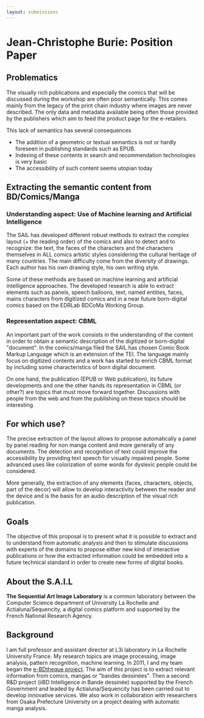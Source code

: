 ```yaml
---
layout: submissions
---
```


# Jean-Christophe Burie: Position Paper

## Problematics

The visually rich publications and especially the comics that will be discussed during the workshop are often poor semantically. This comes mainly from the legacy of the print chain industry where images are never described. The only data and metadata available being often those provided by the publishers which aim to feed the product page for the e-retailers.

This lack of semantics has several consequences

* The addition of a geometric or textual semantics is not or hardly foreseen in publishing standards such as EPUB.
* Indexing of these contents in search and recommendation technologies is very basic
* The accessibility of such content seems utopian today

## Extracting the semantic content from BD/Comics/Manga

### Understanding aspect: Use of Machine learning and Artificial Intelligence

The SAIL has developed different robust methods to extract the complex layout (+ the reading order) of the comics and also to detect and to recognize: the text, the faces of the characters and the characters themselves in ALL comics artistic styles considering the cultural heritage of many countries. The main difficulty come from the diversity of drawings. Each author has his own drawing style, his own writing style.

Some of these methods are based on machine learning and artificial intelligence approaches. The developed research is able to extract elements such as panels, speech balloons, text, named entities, faces, mains characters from digitized comics and in a near future born-digital comics based on the EDRLab BDCoMa Working Group.

### Representation aspect: CBML

An important part of the work consists in the understanding of the content in order to obtain a semantic description of the digitized or born-digital "document". In the comics/manga filed the SAIL has chosen Comic Book Markup Language which is an extension of the TEI. The language mainly focus on digitized contents and a work has started to enrich CBML format by including some characteristics of born digital document.

On one hand, the publication (EPUB or Web publication), its future developments and one the other hands its representation in CBML (or other?) are topics that must move forward together. Discussions with people from the web and from the publishing on these topics should be interesting.

## For which use?

The precise extraction of the layout allows to propose automatically a panel by panel reading for non manga content and more generally of any documents. The detection and recognition of text could improve the accessibility by providing text speech for visually impaired people. Some advanced uses like colorization of some words for dyslexic people could be considered.

More generally, the extraction of any elements (faces, characters, objects, part of the decor) will allow to develop interactivity between the reader and the device and is the basis for an audio description of the visual rich publication.

## Goals

The objective of this proposal is to present what it is possible to extract and to understand from automatic analysis and then to stimulate discussions with experts of the domains to propose either new kind of interactive publications or how the extracted information could be embedded into a future technical standard in order to create new forms of digital books.

## About the S.A.I.L

**The Sequential Art Image Laboratory** is a common laboratory between the Computer Science department of University La Rochelle and Actialuna/Sequencity, a digital comics platform and supported by the French National Research Agency.

## Background

I am full professor and assistant director at L3i laboratory in La Rochelle University France. My research topics are image processing, image analysis, pattern recognition, machine learning. In 2011, I and my team began the [e-BDtheque project](http://ebdtheque.univ-lr.fr/). The aim of this project is to extract relevant information from comics, mangas or "bandes dessinées". Then a second R&D project (iiBD Intelligence _in_ Bande dessinée) supported by the French Government and leaded by Actialuna/Sequencity has been carried out to develop innovative services. We also work in collaboration with researchers from Osaka Prefecture University on a project dealing with automatic manga analysis.
